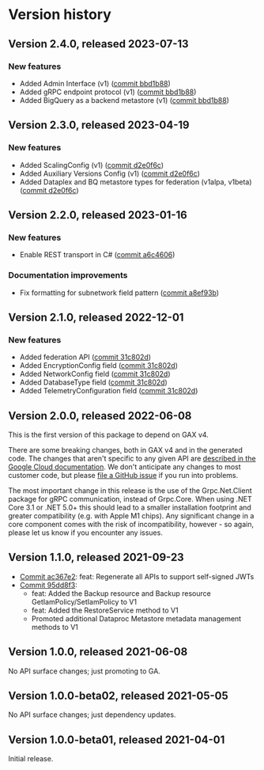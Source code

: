# Version history

## Version 2.4.0, released 2023-07-13

### New features

- Added Admin Interface (v1) ([commit bbd1b88](https://github.com/googleapis/google-cloud-dotnet/commit/bbd1b8818823d9cec0994cc232b427f988cf291a))
- Added gRPC endpoint protocol (v1) ([commit bbd1b88](https://github.com/googleapis/google-cloud-dotnet/commit/bbd1b8818823d9cec0994cc232b427f988cf291a))
- Added BigQuery as a backend metastore (v1) ([commit bbd1b88](https://github.com/googleapis/google-cloud-dotnet/commit/bbd1b8818823d9cec0994cc232b427f988cf291a))

## Version 2.3.0, released 2023-04-19

### New features

- Added ScalingConfig (v1) ([commit d2e0f6c](https://github.com/googleapis/google-cloud-dotnet/commit/d2e0f6c8f53092c18b2d25bd9fc0e78fa29824d5))
- Added Auxiliary Versions Config (v1) ([commit d2e0f6c](https://github.com/googleapis/google-cloud-dotnet/commit/d2e0f6c8f53092c18b2d25bd9fc0e78fa29824d5))
- Added Dataplex and BQ metastore types for federation (v1alpa, v1beta) ([commit d2e0f6c](https://github.com/googleapis/google-cloud-dotnet/commit/d2e0f6c8f53092c18b2d25bd9fc0e78fa29824d5))

## Version 2.2.0, released 2023-01-16

### New features

- Enable REST transport in C# ([commit a6c4606](https://github.com/googleapis/google-cloud-dotnet/commit/a6c46063bd961a9dadc728a780d66de772f28e71))

### Documentation improvements

- Fix formatting for subnetwork field pattern ([commit a8ef93b](https://github.com/googleapis/google-cloud-dotnet/commit/a8ef93b5bdd4fba20274b4ec2ae004509cc25741))

## Version 2.1.0, released 2022-12-01

### New features

- Added federation API ([commit 31c802d](https://github.com/googleapis/google-cloud-dotnet/commit/31c802d35e428ca28039f9af3f2aca4398b2517b))
- Added EncryptionConfig field ([commit 31c802d](https://github.com/googleapis/google-cloud-dotnet/commit/31c802d35e428ca28039f9af3f2aca4398b2517b))
- Added NetworkConfig field ([commit 31c802d](https://github.com/googleapis/google-cloud-dotnet/commit/31c802d35e428ca28039f9af3f2aca4398b2517b))
- Added DatabaseType field ([commit 31c802d](https://github.com/googleapis/google-cloud-dotnet/commit/31c802d35e428ca28039f9af3f2aca4398b2517b))
- Added TelemetryConfiguration field ([commit 31c802d](https://github.com/googleapis/google-cloud-dotnet/commit/31c802d35e428ca28039f9af3f2aca4398b2517b))

## Version 2.0.0, released 2022-06-08

This is the first version of this package to depend on GAX v4.

There are some breaking changes, both in GAX v4 and in the generated
code. The changes that aren't specific to any given API are [described in the Google Cloud
documentation](https://cloud.google.com/dotnet/docs/reference/help/breaking-gax4).
We don't anticipate any changes to most customer code, but please [file a
GitHub issue](https://github.com/googleapis/google-cloud-dotnet/issues/new/choose)
if you run into problems.

The most important change in this release is the use of the Grpc.Net.Client package
for gRPC communication, instead of Grpc.Core. When using .NET Core 3.1 or .NET 5.0+
this should lead to a smaller installation footprint and greater compatibility (e.g.
with Apple M1 chips). Any significant change in a core component comes with the risk
of incompatibility, however - so again, please let us know if you encounter any
issues.


## Version 1.1.0, released 2021-09-23

- [Commit ac367e2](https://github.com/googleapis/google-cloud-dotnet/commit/ac367e2): feat: Regenerate all APIs to support self-signed JWTs
- [Commit 95dd8f3](https://github.com/googleapis/google-cloud-dotnet/commit/95dd8f3):
  - feat: Added the Backup resource and Backup resource GetIamPolicy/SetIamPolicy to V1
  - feat: Added the RestoreService method to V1
  - Promoted additional Dataproc Metastore metadata management methods to V1

## Version 1.0.0, released 2021-06-08

No API surface changes; just promoting to GA.

## Version 1.0.0-beta02, released 2021-05-05

No API surface changes; just dependency updates.

## Version 1.0.0-beta01, released 2021-04-01

Initial release.

